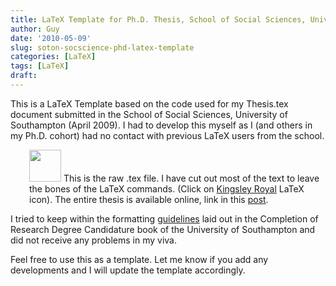 ```yaml
---
title: LaTeX Template for Ph.D. Thesis, School of Social Sciences, University of Southampton
author: Guy
date: '2010-05-09'
slug: soton-socscience-phd-latex-template
categories: [LaTeX]
tags: [LaTeX]
draft: 
---
```


This is a LaTeX Template based on the code used for my Thesis.tex document submitted in the School of Social Sciences, University of Southampton (April 2009). I had to develop this myself as I (and others in my Ph.D. cohort) had no contact with previous LaTeX users from the school.
<p style="padding-left:30px;"><a href="https://gist.github.com/gjabel/9574156#file-thesis-tex"><img class="alignleft size-full wp-image-119" title="tex" src="http://gjabel.files.wordpress.com/2010/05/tex1.png" alt="" width="51" height="51" /></a> This is the raw .tex file. I have cut out most of the text to leave the bones of the LaTeX commands. (Click on <a href="http://en.wikipedia.org/wiki/Kingsley_Royal">Kingsley Royal</a> LaTeX icon). The entire thesis is available online, link in this <a href="http://gjabel.wordpress.com/international-migration/" title="International Migration Estimation">post</a>.</p>

I tried to keep within the formatting <a href="http://www.soton.ac.uk/quality/framework/research_completion.html">guidelines</a> laid out in the Completion  of Research Degree Candidature book of the University of Southampton and did not receive any problems in my viva.

Feel free to use this as a template. Let me know if you add any developments and I will update the template accordingly.